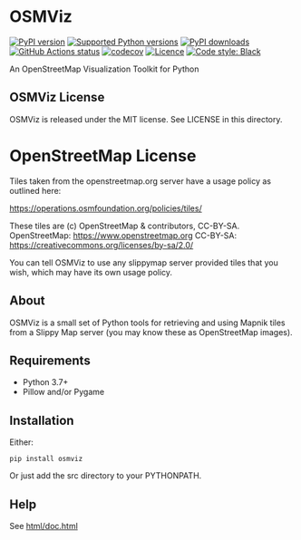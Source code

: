 # OSMViz

[![PyPI version](https://img.shields.io/pypi/v/osmviz.svg?logo=pypi&logoColor=FFE873)](https://pypi.org/project/osmviz/)
[![Supported Python versions](https://img.shields.io/pypi/pyversions/osmviz.svg?logo=python&logoColor=FFE873)](https://pypi.org/project/osmviz/)
[![PyPI downloads](https://img.shields.io/pypi/dm/osmviz.svg)](https://pypistats.org/packages/pypistats)
[![GitHub Actions status](https://github.com/hugovk/osmviz/workflows/Test/badge.svg)](https://github.com/hugovk/osmviz/actions)
[![codecov](https://codecov.io/gh/hugovk/osmviz/branch/main/graph/badge.svg)](https://codecov.io/gh/hugovk/osmviz)
[![Licence](https://img.shields.io/github/license/hugovk/osmviz.svg)](LICENSE)
[![Code style: Black](https://img.shields.io/badge/code%20style-Black-000000.svg)](https://github.com/psf/black)

An OpenStreetMap Visualization Toolkit for Python

## OSMViz License

OSMViz is released under the MIT license.
See LICENSE in this directory.

# OpenStreetMap License

Tiles taken from the openstreetmap.org server
have a usage policy as outlined here:

https://operations.osmfoundation.org/policies/tiles/

These tiles are (c) OpenStreetMap & contributors, CC-BY-SA.
OpenStreetMap: https://www.openstreetmap.org
CC-BY-SA: https://creativecommons.org/licenses/by-sa/2.0/

You can tell OSMViz to use any slippymap server provided
tiles that you wish, which may have its own usage policy.

## About

OSMViz is a small set of Python tools for retrieving
and using Mapnik tiles from a Slippy Map server
(you may know these as OpenStreetMap images).

## Requirements

* Python 3.7+
* Pillow and/or Pygame

## Installation

Either:

    pip install osmviz

Or just add the src directory to your PYTHONPATH.

## Help

See [html/doc.html](https://hugovk.github.io/osmviz/html/doc.html)
